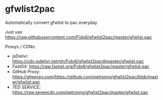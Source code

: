 # gfwlist2pac
Automatically convert gfwlist to pac everyday

Just use https://raw.githubusercontent.com/Fido6/gfwlist2pac/master/gfwlist.pac

Proxys / CDNs:

- jsDelivr: https://cdn.jsdelivr.net/gh/Fido6/gfwlist2pac@master/gfwlist.pac
- FastGit: https://raw.fastgit.org/Fido6/gfwlist2pac/master/gfwlist.pac
- GitHub Proxy: https://ghproxy.com/https://github.com/petronny/gfwlist2pac/blob/master/gfwlist.pac
- 7ED SERVICE: https://raw.sevencdn.com/petronny/gfwlist2pac/master/gfwlist.pac
